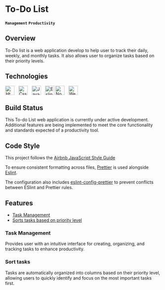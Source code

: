 # To-Do List 

 **`Management`** **`Productivity`**

## Overview
To-Do list is a web application develop to help user to track their daily, weekly, and monthly tasks. It also allows user to organize tasks based on their priority levels. 

## Technologies
<img align="left"  alt="Html" width="30px" style="padding-right:10px;" src="https://cdn.jsdelivr.net/gh/devicons/devicon@latest/icons/html5/html5-original.svg" />
<img align="left"  alt="Css" width="30px" style="padding-right:10px;" src="https://cdn.jsdelivr.net/gh/devicons/devicon@latest/icons/css3/css3-original.svg" />          
<img align="left"  alt="Javascript" width="30px" style="padding-right:10px;" src="https://cdn.jsdelivr.net/gh/devicons/devicon@latest/icons/javascript/javascript-original.svg" />

<img align="left" alt="Eslint" width="30px" src="https://cdn.jsdelivr.net/gh/devicons/devicon@latest/icons/eslint/eslint-original.svg" />
          
<img align="left" alt="NodeJs" width="30px" style="padding-right:10px;" src="https://cdn.jsdelivr.net/gh/devicons/devicon@latest/icons/nodejs/nodejs-original.svg" />

<img alt="Webpack" width="30px" src="https://cdn.jsdelivr.net/gh/devicons/devicon@latest/icons/webpack/webpack-original.svg" />
          

## Build Status
This To-do List web application is currently under active development. Additional features are being implemented to meet the core functionality and standards expected of a productivity tool.

## Code Style
This project follows the [Airbnb JavaScript Style Guide](https://github.com/airbnb/javascript)

To ensure consistent formatting across files, [Prettier](https://github.com/prettier/prettier) is used alongside [Eslint](https://github.com/eslint/eslint).

The configuration also includes [eslint-config-prettier](https://github.com/prettier/eslint-config-prettier) to prevent conflicts between ESlint and Prettier rules.

## Features
- [Task Management](#task-management)
- [Sorts tasks based on priority level](#sort-tasks)

### Task Management
Provides user with an intuitive interface for creating, organizing, and tracking tasks to enhance productivity.

### Sort tasks
Tasks are automatically organized into columns based on their priority level, allowing users to quickly identify and focus on the most important tasks first.

